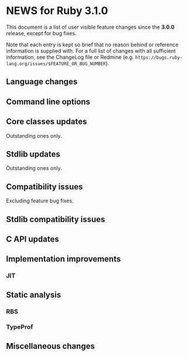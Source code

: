 # NEWS for Ruby 3.1.0

This document is a list of user visible feature changes
since the **3.0.0** release, except for bug fixes.

Note that each entry is kept so brief that no reason behind or reference
information is supplied with.  For a full list of changes with all
sufficient information, see the ChangeLog file or Redmine
(e.g. `https://bugs.ruby-lang.org/issues/$FEATURE_OR_BUG_NUMBER`).

## Language changes

## Command line options

## Core classes updates

Outstanding ones only.

## Stdlib updates

Outstanding ones only.

## Compatibility issues

Excluding feature bug fixes.

## Stdlib compatibility issues

## C API updates

## Implementation improvements

### JIT

## Static analysis

### RBS

### TypeProf

## Miscellaneous changes
